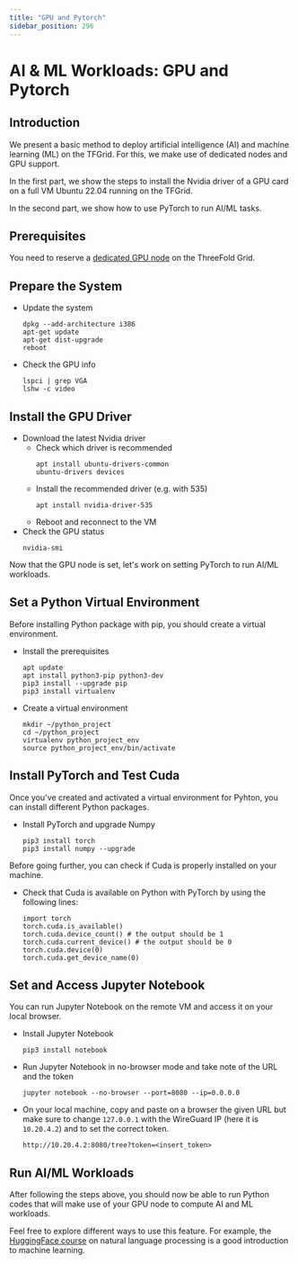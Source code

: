 ```yaml
---
title: "GPU and Pytorch"
sidebar_position: 296
---
```


<h1> AI & ML Workloads: GPU and Pytorch</h1>



## Introduction

We present a basic method to deploy artificial intelligence (AI) and machine learning (ML) on the TFGrid. For this, we make use of dedicated nodes and GPU support.

In the first part, we show the steps to install the Nvidia driver of a GPU card on a full VM Ubuntu 22.04 running on the TFGrid.

In the second part, we show how to use PyTorch to run AI/ML tasks.

## Prerequisites

You need to reserve a [dedicated GPU node](../../../dashboard/deploy/node_finder.md#dedicated-nodes) on the ThreeFold Grid.

## Prepare the System

- Update the system
    ```
    dpkg --add-architecture i386
    apt-get update
    apt-get dist-upgrade
    reboot
    ```
- Check the GPU info
    ```
    lspci | grep VGA
    lshw -c video
    ```

## Install the GPU Driver

- Download the latest Nvidia driver
  - Check which driver is recommended
      ```
      apt install ubuntu-drivers-common
      ubuntu-drivers devices
      ```
  - Install the recommended driver (e.g. with 535)
      ```
      apt install nvidia-driver-535
      ```
  - Reboot and reconnect to the VM
- Check the GPU status
    ```
    nvidia-smi
    ```

Now that the GPU node is set, let's work on setting PyTorch to run AI/ML workloads.

## Set a Python Virtual Environment

Before installing Python package with pip, you should create a virtual environment.

- Install the prerequisites
  ```
  apt update
  apt install python3-pip python3-dev
  pip3 install --upgrade pip
  pip3 install virtualenv
  ```
- Create a virtual environment
  ```
  mkdir ~/python_project
  cd ~/python_project
  virtualenv python_project_env
  source python_project_env/bin/activate
  ```

## Install PyTorch and Test Cuda

Once you've created and activated a virtual environment for Pyhton, you can install different Python packages.

- Install PyTorch and upgrade Numpy
    ```
    pip3 install torch
    pip3 install numpy --upgrade
    ```

Before going further, you can check if Cuda is properly installed on your machine.

- Check that Cuda is available on Python with PyTorch by using the following lines:
    ```
    import torch
    torch.cuda.is_available()
    torch.cuda.device_count() # the output should be 1
    torch.cuda.current_device() # the output should be 0
    torch.cuda.device(0)
    torch.cuda.get_device_name(0)
    ```

## Set and Access Jupyter Notebook

You can run Jupyter Notebook on the remote VM and access it on your local browser.

- Install Jupyter Notebook 
    ```
    pip3 install notebook
    ```
- Run Jupyter Notebook in no-browser mode and take note of the URL and the token
  ```
  jupyter notebook --no-browser --port=8080 --ip=0.0.0.0
  ```
- On your local machine, copy and paste on a browser the given URL but make sure to change `127.0.0.1` with the WireGuard IP (here it is `10.20.4.2`) and to set the correct token.
  ```
  http://10.20.4.2:8080/tree?token=<insert_token>
  ```

## Run AI/ML Workloads

After following the steps above, you should now be able to run Python codes that will make use of your GPU node to compute AI and ML workloads.

Feel free to explore different ways to use this feature. For example, the [HuggingFace course](https://huggingface.co/learn/nlp-course/chapter1/1) on natural language processing is a good introduction to machine learning.